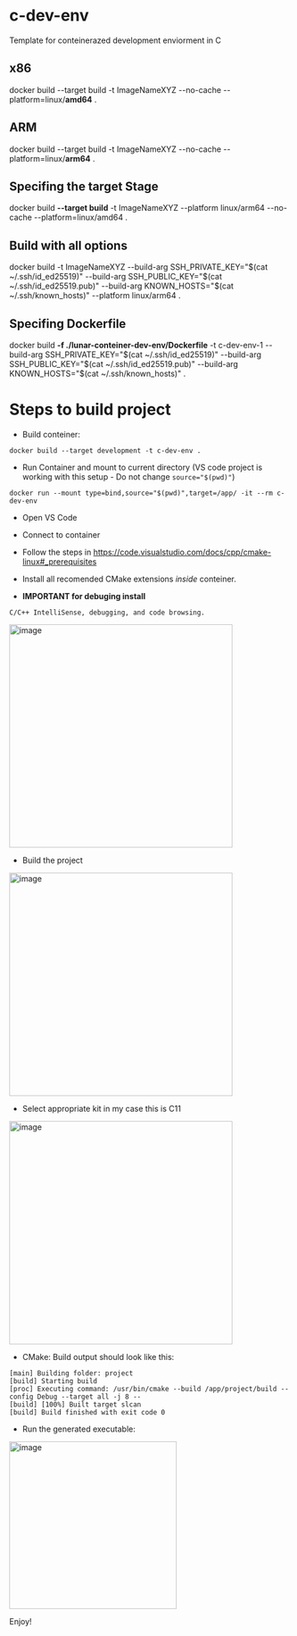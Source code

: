 # c-dev-env
Template for conteinerazed development enviorment in C

## x86 ##

docker build --target build -t ImageNameXYZ --no-cache --platform=linux/**amd64** .

## ARM ##

docker build --target build -t ImageNameXYZ --no-cache --platform=linux/**arm64** .

## Specifing the target **Stage** ##

docker build **--target build** -t ImageNameXYZ  --platform linux/arm64 --no-cache --platform=linux/amd64 .

## Build with all options ##
docker build -t ImageNameXYZ --build-arg SSH_PRIVATE_KEY="$(cat ~/.ssh/id_ed25519)" --build-arg SSH_PUBLIC_KEY="$(cat ~/.ssh/id_ed25519.pub)" --build-arg KNOWN_HOSTS="$(cat ~/.ssh/known_hosts)" --platform linux/arm64 .

## Specifing Dockerfile ##

docker build **-f ./lunar-conteiner-dev-env/Dockerfile** -t c-dev-env-1 --build-arg SSH_PRIVATE_KEY="$(cat ~/.ssh/id_ed25519)" --build-arg SSH_PUBLIC_KEY="$(cat ~/.ssh/id_ed25519.pub)" --build-arg KNOWN_HOSTS="$(cat ~/.ssh/known_hosts)"  .

# Steps to build project #

- Build conteiner:

```
docker build --target development -t c-dev-env . 
```

- Run Container and mount to current directory (VS code project is working with this setup - Do not change `source="$(pwd)"`)

`docker run --mount type=bind,source="$(pwd)",target=/app/ -it --rm c-dev-env`

- Open VS Code

- Connect to container

- Follow the steps in https://code.visualstudio.com/docs/cpp/cmake-linux#_prerequisites

- Install all recomended CMake extensions *inside* conteiner.

- **IMPORTANT for debuging install** 

`C/C++ IntelliSense, debugging, and code browsing.`


<img width="400" alt="image" src="https://user-images.githubusercontent.com/10469747/187062877-68d10ce8-9ad4-4263-9035-a440b7fe3878.png">

- Build the project

<img width="400" alt="image" src="https://user-images.githubusercontent.com/10469747/187062339-0fa96c93-9366-4369-96e8-99df197b1bc1.png">


- Select appropriate kit in my case this is C11

<img width="400" alt="image" src="https://user-images.githubusercontent.com/10469747/187062311-7fb4f4b5-5490-4677-a999-16545f8d3d2d.png">

- CMake: Build output should look like this:

```
[main] Building folder: project 
[build] Starting build
[proc] Executing command: /usr/bin/cmake --build /app/project/build --config Debug --target all -j 8 --
[build] [100%] Built target slcan
[build] Build finished with exit code 0
```

- Run the generated executable:

<img width="300" alt="image" src="https://user-images.githubusercontent.com/10469747/187062711-24662234-4a98-442e-99b5-ad08fc4bf3ea.png">


Enjoy!




